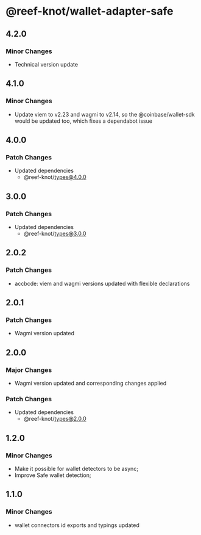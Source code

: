 # @reef-knot/wallet-adapter-safe

## 4.2.0

### Minor Changes

- Technical version update

## 4.1.0

### Minor Changes

- Update viem to v2.23 and wagmi to v2.14, so the @coinbase/wallet-sdk would be updated too, which fixes a dependabot issue

## 4.0.0

### Patch Changes

- Updated dependencies
  - @reef-knot/types@4.0.0

## 3.0.0

### Patch Changes

- Updated dependencies
  - @reef-knot/types@3.0.0

## 2.0.2

### Patch Changes

- accbcde: viem and wagmi versions updated with flexible declarations

## 2.0.1

### Patch Changes

- Wagmi version updated

## 2.0.0

### Major Changes

- Wagmi version updated and corresponding changes applied

### Patch Changes

- Updated dependencies
  - @reef-knot/types@2.0.0

## 1.2.0

### Minor Changes

- Make it possible for wallet detectors to be async;
- Improve Safe wallet detection;

## 1.1.0

### Minor Changes

- wallet connectors id exports and typings updated
